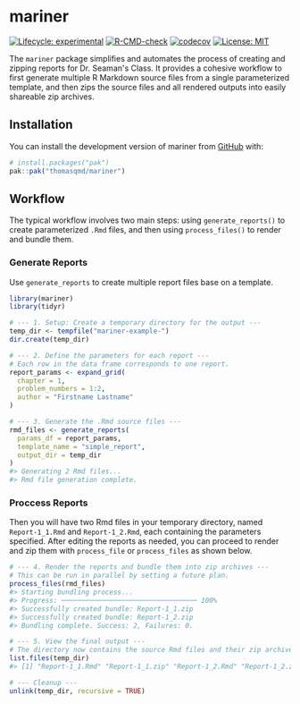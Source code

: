 # mariner

[![Lifecycle: experimental](https://img.shields.io/badge/lifecycle-experimental-orange.svg)](https://lifecycle.r-lib.org/articles/stages.html#experimental)
[![R-CMD-check](https://github.com/thomasqmd/mariner/actions/workflows/R-CMD-check.yaml/badge.svg)](https://github.com/thomasqmd/mariner/actions/workflows/R-CMD-check.yaml)
[![codecov](https://codecov.io/github/thomasqmd/mariner/graph/badge.svg?token=A4PDZWC3IL)](https://codecov.io/github/thomasqmd/mariner)
[![License: MIT](https://img.shields.io/badge/License-MIT-yellow.svg)](https://opensource.org/licenses/MIT)

The `mariner` package simplifies and automates the process of creating and zipping reports for Dr. Seaman's Class. It provides a cohesive workflow to first generate multiple R Markdown source files from a single parameterized template, and then zips the source files and all rendered outputs into easily shareable zip archives.

## Installation

You can install the development version of mariner from [GitHub](https://github.com/thomasqmd/mariner) with:

```r
# install.packages("pak")
pak::pak("thomasqmd/mariner")

```

## Workflow

The typical workflow involves two main steps: using `generate_reports()` to create parameterized `.Rmd` files, and then using `process_files()` to render and bundle them.

### Generate Reports

Use `generate_reports` to create multiple report files base on a template.

```r
library(mariner)
library(tidyr)

# --- 1. Setup: Create a temporary directory for the output ---
temp_dir <- tempfile("mariner-example-")
dir.create(temp_dir)

# --- 2. Define the parameters for each report ---
# Each row in the data frame corresponds to one report.
report_params <- expand_grid(
  chapter = 1, 
  problem_numbers = 1:2, 
  author = "Firstname Lastname"
)

# --- 3. Generate the .Rmd source files ---
rmd_files <- generate_reports(
  params_df = report_params,
  template_name = "simple_report",
  output_dir = temp_dir
)
#> Generating 2 Rmd files...
#> Rmd file generation complete.
```

### Proccess Reports

Then you will have two Rmd files in your temporary directory, named `Report-1_1.Rmd` and `Report-1_2.Rmd`, each containing the parameters specified. After editing the reports as needed, you can proceed to render and zip them with `process_file` or `process_files` as shown below.

```r
# --- 4. Render the reports and bundle them into zip archives ---
# This can be run in parallel by setting a future plan.
process_files(rmd_files)
#> Starting bundling process...
#> Progress: ────────────────────────────────── 100%
#> Successfully created bundle: Report-1_1.zip
#> Successfully created bundle: Report-1_2.zip
#> Bundling complete. Success: 2, Failures: 0.

# --- 5. View the final output ---
# The directory now contains the source Rmd files and their zip archives.
list.files(temp_dir)
#> [1] "Report-1_1.Rmd" "Report-1_1.zip" "Report-1_2.Rmd" "Report-1_2.zip"

# --- Cleanup ---
unlink(temp_dir, recursive = TRUE)
```
